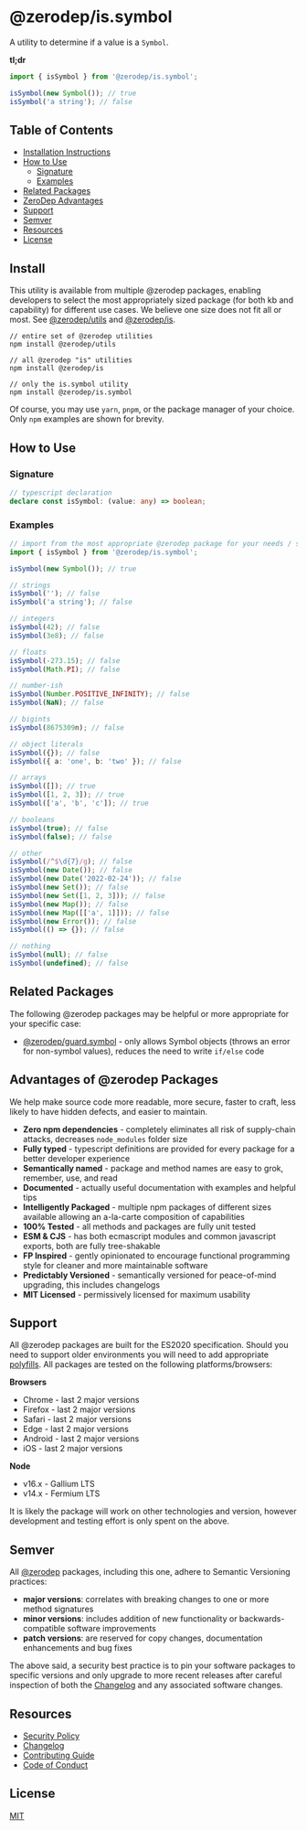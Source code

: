 # @zerodep/is.symbol

A utility to determine if a value is a `Symbol`.

**tl;dr**

```typescript
import { isSymbol } from '@zerodep/is.symbol';

isSymbol(new Symbol()); // true
isSymbol('a string'); // false
```

## Table of Contents

- [Installation Instructions](#install)
- [How to Use](#how-to-use)
  - [Signature](#signature)
  - [Examples](#examples)
- [Related Packages](#related-packages)
- [ZeroDep Advantages](#advantages-of-zerodep-packages)
- [Support](#support)
- [Semver](#semver)
- [Resources](#resources)
- [License](#license)

## Install

This utility is available from multiple @zerodep packages, enabling developers to select the most appropriately sized package (for both kb and capability) for different use cases. We believe one size does not fit all or most. See [@zerodep/utils](https://www.npmjs.com/package/@zerodep/utils) and [@zerodep/is](https://www.npmjs.com/package/@zerodep/is).

```
// entire set of @zerodep utilities
npm install @zerodep/utils

// all @zerodep "is" utilities
npm install @zerodep/is

// only the is.symbol utility
npm install @zerodep/is.symbol
```

Of course, you may use `yarn`, `pnpm`, or the package manager of your choice. Only `npm` examples are shown for brevity.

## How to Use

### Signature

```typescript
// typescript declaration
declare const isSymbol: (value: any) => boolean;
```

### Examples

```typescript
// import from the most appropriate @zerodep package for your needs / specific use case (see the Install section above)
import { isSymbol } from '@zerodep/is.symbol';

isSymbol(new Symbol()); // true

// strings
isSymbol(''); // false
isSymbol('a string'); // false

// integers
isSymbol(42); // false
isSymbol(3e8); // false

// floats
isSymbol(-273.15); // false
isSymbol(Math.PI); // false

// number-ish
isSymbol(Number.POSITIVE_INFINITY); // false
isSymbol(NaN); // false

// bigints
isSymbol(8675309n); // false

// object literals
isSymbol({}); // false
isSymbol({ a: 'one', b: 'two' }); // false

// arrays
isSymbol([]); // true
isSymbol([1, 2, 3]); // true
isSymbol(['a', 'b', 'c']); // true

// booleans
isSymbol(true); // false
isSymbol(false); // false

// other
isSymbol(/^$\d{7}/g); // false
isSymbol(new Date()); // false
isSymbol(new Date('2022-02-24')); // false
isSymbol(new Set()); // false
isSymbol(new Set([1, 2, 3])); // false
isSymbol(new Map()); // false
isSymbol(new Map([['a', 1]])); // false
isSymbol(new Error()); // false
isSymbol(() => {}); // false

// nothing
isSymbol(null); // false
isSymbol(undefined); // false
```

## Related Packages

The following @zerodep packages may be helpful or more appropriate for your specific case:

- [@zerodep/guard.symbol](https://www.npmjs.com/package/@zerodep/guard.symbol) - only allows Symbol objects (throws an error for non-symbol values), reduces the need to write `if/else` code

## Advantages of @zerodep Packages

We help make source code more readable, more secure, faster to craft, less likely to have hidden defects, and easier to maintain.

- **Zero npm dependencies** - completely eliminates all risk of supply-chain attacks, decreases `node_modules` folder size
- **Fully typed** - typescript definitions are provided for every package for a better developer experience
- **Semantically named** - package and method names are easy to grok, remember, use, and read
- **Documented** - actually useful documentation with examples and helpful tips
- **Intelligently Packaged** - multiple npm packages of different sizes available allowing an a-la-carte composition of capabilities
- **100% Tested** - all methods and packages are fully unit tested
- **ESM & CJS** - has both ecmascript modules and common javascript exports, both are fully tree-shakable
- **FP Inspired** - gently opinionated to encourage functional programming style for cleaner and more maintainable software
- **Predictably Versioned** - semantically versioned for peace-of-mind upgrading, this includes changelogs
- **MIT Licensed** - permissively licensed for maximum usability

## Support

All @zerodep packages are built for the ES2020 specification. Should you need to support older environments you will need to add appropriate [polyfills](https://developer.mozilla.org/en-US/docs/Glossary/Polyfill). All packages are tested on the following platforms/browsers:

**Browsers**

- Chrome - last 2 major versions
- Firefox - last 2 major versions
- Safari - last 2 major versions
- Edge - last 2 major versions
- Android - last 2 major versions
- iOS - last 2 major versions

**Node**

- v16.x - Gallium LTS
- v14.x - Fermium LTS

It is likely the package will work on other technologies and version, however development and testing effort is only spent on the above.

## Semver

All [@zerodep](https://github.com/cdepage/zerodep) packages, including this one, adhere to Semantic Versioning practices:

- **major versions**: correlates with breaking changes to one or more method signatures
- **minor versions**: includes addition of new functionality or backwards-compatible software improvements
- **patch versions**: are reserved for copy changes, documentation enhancements and bug fixes

The above said, a security best practice is to pin your software packages to specific versions and only upgrade to more recent releases after careful inspection of both the [Changelog](https://github.com/cdepage/zerodep/blob/main/packages/is.symbol/CHANGELOG.md) and any associated software changes.

## Resources

- [Security Policy](https://github.com/cdepage/zerodep/blob/main/SECURITY.md)
- [Changelog](https://github.com/cdepage/zerodep/blob/main/packages/is/is.symbol/CHANGELOG.md)
- [Contributing Guide](https://github.com/cdepage/zerodep/blob/main/CONTRIBUTING.md)
- [Code of Conduct](https://github.com/cdepage/zerodep/blob/main/CODE_OF_CONDUCT.md)

## License

[MIT](https://github.com/cdepage/zerodep/blob/main/LICENSE)
